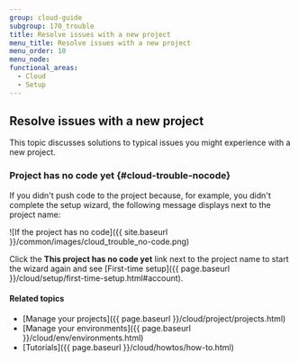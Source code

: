 ```yaml
---
group: cloud-guide
subgroup: 170_trouble
title: Resolve issues with a new project
menu_title: Resolve issues with a new project
menu_order: 10
menu_node:
functional_areas:
  - Cloud
  - Setup
---
```


## Resolve issues with a new project

This topic discusses solutions to typical issues you might experience with a new project.

### Project has no code yet {#cloud-trouble-nocode}

If you didn't push code to the project because, for example, you didn't complete the setup wizard, the following message displays next to the project name:

![If the project has no code]({{ site.baseurl }}/common/images/cloud_trouble_no-code.png)

Click the **This project has no code yet** link next to the project name to start the wizard again and see [First-time setup]({{ page.baseurl }}/cloud/setup/first-time-setup.html#account).

#### Related topics

*	[Manage your projects]({{ page.baseurl }}/cloud/project/projects.html)
*	[Manage your environments]({{ page.baseurl }}/cloud/env/environments.html)
*	[Tutorials]({{ page.baseurl }}/cloud/howtos/how-to.html)
